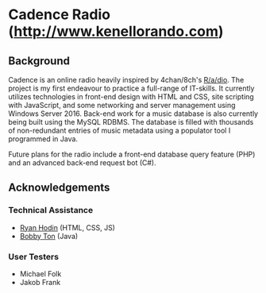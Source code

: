 # Cadence Radio (http://www.kenellorando.com)
## Background
Cadence is an online radio heavily inspired by 4chan/8ch's [R/a/dio](http://r-a-d.io/). The project is my first endeavour to practice a full-range of IT-skills. It currently utilizes technologies in front-end design with HTML and CSS, site scripting with JavaScript, and some networking and server management using Windows Server 2016. Back-end work for a music database is also currently being built using the MySQL RDBMS. The database is filled with thousands of non-redundant entries of music metadata using a populator tool I programmed in Java.

Future plans for the radio include a front-end database query feature (PHP) and an advanced back-end request bot (C#).

## Acknowledgements
### Technical Assistance
* [Ryan Hodin](https://github.com/za419) (HTML, CSS, JS)
* [Bobby Ton](https://github.com/bobbyt1997) (Java)
### User Testers
* Michael Folk
* Jakob Frank
